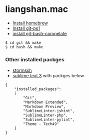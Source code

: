 liangshan.mac
=============

+ [Install homebrew][1] 
+ [Install git-ps1][2]
+ [install git-bash-compelate][3]

```
$ cd git && make
$ cd bash && make
```

[1]: https://github.com/Homebrew/homebrew/blob/master/share/doc/homebrew/Installation.md#installation
[2]: https://github.com/erning/git-ps1
[3]: https://github.com/bobthecow/git-flow-completion/wiki/Install-Bash-git-completion

### Other installed packges

+ [stormssh](https://github.com/emre/storm)
+ [sublime text 3](https://www.sublimetext.com/3) with packges below

```
{
	"installed_packages":
	[
		"Git",
		"Markdown Extended",
		"Markdown Preview",
		"SublimeLinter-jshint",
		"SublimeLinter-php",
		"SublimeLinter-pylint",
		"Theme - Tech49"
	]
}

```
	
